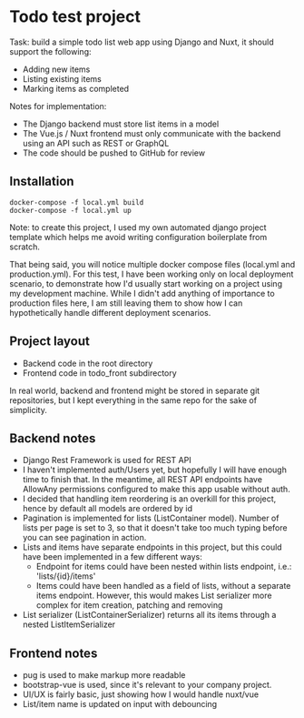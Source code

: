 # Todo test project

Task: build a simple todo list web app using Django and Nuxt, it should support the following:

- Adding new items
- Listing existing items
- Marking items as completed

Notes for implementation:

- The Django backend must store list items in a model
- The Vue.js / Nuxt frontend must only communicate with the backend using an API such as REST or GraphQL
- The code should be pushed to GitHub for review

## Installation

```
docker-compose -f local.yml build
docker-compose -f local.yml up
```

Note: to create this project, I used my own automated django project template which helps me avoid writing configuration boilerplate from scratch.

That being said, you will notice multiple docker compose files (local.yml and production.yml). For this test, I have been working only on local deployment scenario, to demonstrate how I'd usually start working on a project using my development machine. While I didn't add anything of importance to production files here, I am still leaving them to show how I can hypothetically handle different deployment scenarios.


## Project layout

- Backend code in the root directory
- Frontend code in todo_front subdirectory

In real world, backend and frontend might be stored in separate git repositories, but I kept everything in the same repo for the sake of simplicity.

## Backend notes

- Django Rest Framework is used for REST API
- I haven't implemented auth/Users yet, but hopefully I will have enough time to finish that. In the meantime, all REST API endpoints have AllowAny permissions configured to make this app usable without auth.
- I decided that handling item reordering is an overkill for this project, hence by default all models are ordered by id
- Pagination is implemented for lists (ListContainer model). Number of lists per page is set to 3, so that it doesn't take too much typing before you can see pagination in action.
- Lists and items have separate endpoints in this project, but this could have been implemented in a few different ways:
  - Endpoint for items could have been nested within lists endpoint, i.e.: 'lists/{id}/items'
  - Items could have been handled as a field of lists, without a separate items endpoint. However, this would makes List serializer more complex for item creation, patching and removing
- List serializer (ListContainerSerializer) returns all its items through a nested ListItemSerializer


## Frontend notes

- pug is used to make markup more readable
- bootstrap-vue is used, since it's relevant to your company project.
- UI/UX is fairly basic, just showing how I would handle nuxt/vue
- List/item name is updated on input with debouncing
